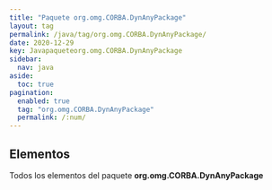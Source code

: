 ```yaml
---
title: "Paquete org.omg.CORBA.DynAnyPackage"
layout: tag
permalink: /java/tag/org.omg.CORBA.DynAnyPackage/
date: 2020-12-29
key: Javapaqueteorg.omg.CORBA.DynAnyPackage
sidebar: 
  nav: java
aside: 
  toc: true
pagination: 
  enabled: true
  tag: "org.omg.CORBA.DynAnyPackage"
  permalink: /:num/
---
```


<h2>Elementos</h2>
Todos los elementos del paquete <strong>org.omg.CORBA.DynAnyPackage</strong>
